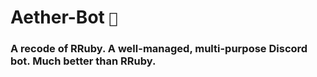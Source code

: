 # Aether-Bot `🤖`

### **A recode of RRuby. A well-managed, multi-purpose Discord bot. Much better than RRuby.**
